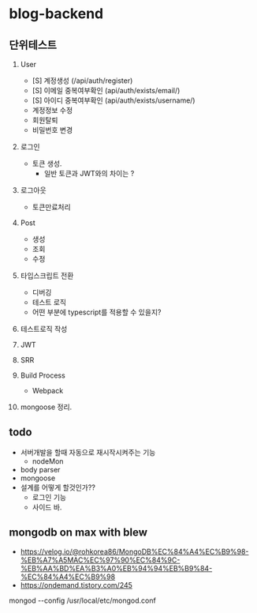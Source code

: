 # blog-backend


## 단위테스트
1. User
    - [S] 계정생성 (/api/auth/register)
    - [S] 이메일 중복여부확인 (api/auth/exists/email/)
    - [S] 아이디 중복여부확인 (api/auth/exists/username/)
    - 계정정보 수정
    - 회원탈퇴
    - 비밀번호 변경

2. 로그인
    - 토큰 생성.
        - 일반 토큰과 JWT와의 차이는 ?
3. 로그아웃
    - 토큰만료처리

4. Post
    - 생성
    - 조회
    - 수정



1. 타입스크립트 전환
    - 디버깅
    - 테스트 로직
    - 어떤 부분에 typescript를 적용할 수 있을지?
2. 테스트로직 작성
3. JWT
4. SRR
5. Build Process 
    - Webpack
6. mongoose 정리.


## todo
- 서버개발을 할때 자동으로 재시작시켜주는 기능
    - nodeMon
- body parser
- mongoose
- 설계를 어떻게 할것인가??
    - 로그인 기능
    - 사이드 바.

## mongodb on max with blew
- https://velog.io/@rohkorea86/MongoDB%EC%84%A4%EC%B9%98-%EB%A7%A5MAC%EC%97%90%EC%84%9C-%EB%AA%BD%EA%B3%A0%EB%94%94%EB%B9%84-%EC%84%A4%EC%B9%98
- https://ondemand.tistory.com/245





mongod --config /usr/local/etc/mongod.conf